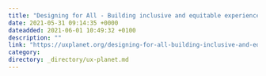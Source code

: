 ```yaml
---
title: "Designing for All - Building inclusive and equitable experiences"
date: 2021-05-31 09:14:35 +0000
dateadded: 2021-06-01 10:49:32 +0100
description: ""
link: "https://uxplanet.org/designing-for-all-building-inclusive-and-equitable-experiences-4a6c9c8213cb?source=rss----819cc2aaeee0---4"
category:
directory: _directory/ux-planet.md
---
```

